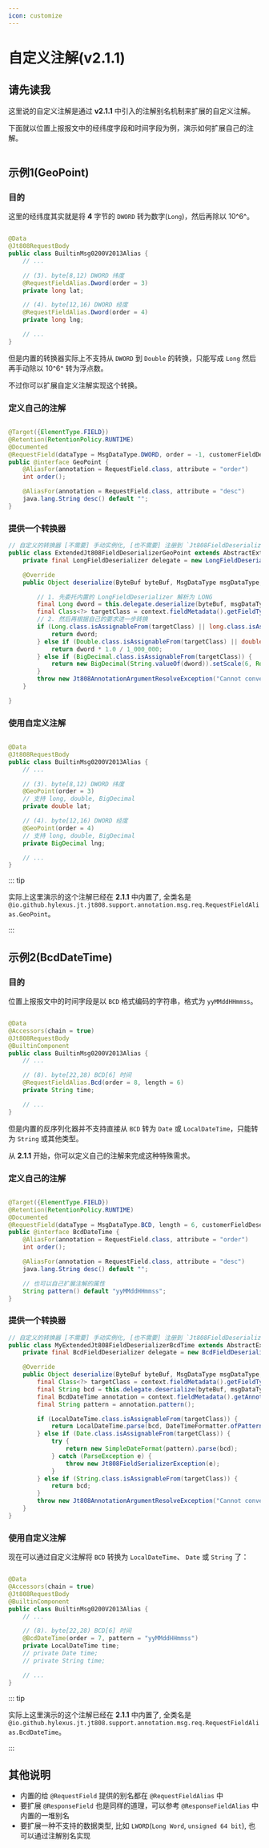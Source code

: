 ```yaml
---
icon: customize
---
```


# 自定义注解(v2.1.1)

## 请先读我

这里说的自定义注解是通过 **v2.1.1** 中引入的注解别名机制来扩展的自定义注解。

下面就以位置上报报文中的经纬度字段和时间字段为例，演示如何扩展自己的注解。

<p class="">
    <img :src="$withBase('/img/v2/annotation-driven-dev/custom-annotation.png')">
</p> 

## 示例1(GeoPoint)

### 目的

这里的经纬度其实就是将 **4** 字节的 `DWORD` 转为数字(`Long`)，然后再除以 10^6^。

```java

@Data
@Jt808RequestBody
public class BuiltinMsg0200V2013Alias {
    // ...

    // (3). byte[8,12) DWORD 纬度
    @RequestFieldAlias.Dword(order = 3)
    private long lat;

    // (4). byte[12,16) DWORD 经度
    @RequestFieldAlias.Dword(order = 4)
    private long lng;

    // ...
}
```

但是内置的转换器实际上不支持从 `DWORD` 到 `Double` 的转换，只能写成 `Long` 然后再手动除以 10^6^ 转为浮点数。

不过你可以扩展自定义注解实现这个转换。

### 定义自己的注解

```java

@Target({ElementType.FIELD})
@Retention(RetentionPolicy.RUNTIME)
@Documented
@RequestField(dataType = MsgDataType.DWORD, order = -1, customerFieldDeserializerClass = ExtendedJt808FieldDeserializerGeoPoint.class)
public @interface GeoPoint {
    @AliasFor(annotation = RequestField.class, attribute = "order")
    int order();

    @AliasFor(annotation = RequestField.class, attribute = "desc")
    java.lang.String desc() default "";
}
```

### 提供一个转换器

```java
// 自定义的转换器 [不需要] 手动实例化, [也不需要] 注册到 `Jt808FieldDeserializerRegistry` 中
public class ExtendedJt808FieldDeserializerGeoPoint extends AbstractExtendedJt808FieldDeserializer<Object> {
    private final LongFieldDeserializer delegate = new LongFieldDeserializer();

    @Override
    public Object deserialize(ByteBuf byteBuf, MsgDataType msgDataType, int start, int length, Context context) {

        // 1. 先委托内置的 LongFieldDeserializer 解析为 LONG
        final Long dword = this.delegate.deserialize(byteBuf, msgDataType, start, length);
        final Class<?> targetClass = context.fieldMetadata().getFieldType();
        // 2. 然后再根据自己的要求进一步转换
        if (Long.class.isAssignableFrom(targetClass) || long.class.isAssignableFrom(targetClass)) {
            return dword;
        } else if (Double.class.isAssignableFrom(targetClass) || double.class.isAssignableFrom(targetClass)) {
            return dword * 1.0 / 1_000_000;
        } else if (BigDecimal.class.isAssignableFrom(targetClass)) {
            return new BigDecimal(String.valueOf(dword)).setScale(6, RoundingMode.UP).divide(new BigDecimal("1000000"), RoundingMode.UP);
        }
        throw new Jt808AnnotationArgumentResolveException("Cannot convert DataType from " + msgDataType + " to " + targetClass);
    }

}
```

### 使用自定义注解

```java

@Data
@Jt808RequestBody
public class BuiltinMsg0200V2013Alias {
    // ...

    // (3). byte[8,12) DWORD 纬度
    @GeoPoint(order = 3)
    // 支持 long, double, BigDecimal
    private double lat;

    // (4). byte[12,16) DWORD 经度
    @GeoPoint(order = 4)
    // 支持 long, double, BigDecimal
    private BigDecimal lng;

    // ...
}
```

::: tip

实际上这里演示的这个注解已经在 **2.1.1** 中内置了, 全类名是 `@io.github.hylexus.jt.jt808.support.annotation.msg.req.RequestFieldAlias.GeoPoint`。

:::

## 示例2(BcdDateTime)

### 目的

位置上报报文中的时间字段是以 `BCD` 格式编码的字符串，格式为 `yyMMddHHmmss`。

```java

@Data
@Accessors(chain = true)
@Jt808RequestBody
@BuiltinComponent
public class BuiltinMsg0200V2013Alias {
    // ...

    // (8). byte[22,28) BCD[6] 时间
    @RequestFieldAlias.Bcd(order = 8, length = 6)
    private String time;

    // ...
}
```

但是内置的反序列化器并不支持直接从 `BCD` 转为 `Date` 或 `LocalDateTime`，只能转为 `String` 或其他类型。

从 **2.1.1** 开始，你可以定义自己的注解来完成这种特殊需求。

### 定义自己的注解

```java

@Target({ElementType.FIELD})
@Retention(RetentionPolicy.RUNTIME)
@Documented
@RequestField(dataType = MsgDataType.BCD, length = 6, customerFieldDeserializerClass = MyExtendedJt808FieldDeserializerBcdTime.class, order = -1)
public @interface BcdDateTime {
    @AliasFor(annotation = RequestField.class, attribute = "order")
    int order();

    @AliasFor(annotation = RequestField.class, attribute = "desc")
    java.lang.String desc() default "";

    // 也可以自己扩展注解的属性
    String pattern() default "yyMMddHHmmss";
}
```

### 提供一个转换器

```java
// 自定义的转换器 [不需要] 手动实例化, [也不需要] 注册到 `Jt808FieldDeserializerRegistry` 中
public class MyExtendedJt808FieldDeserializerBcdTime extends AbstractExtendedJt808FieldDeserializer<Object> {
    private final BcdFieldDeserializer delegate = new BcdFieldDeserializer();

    @Override
    public Object deserialize(ByteBuf byteBuf, MsgDataType msgDataType, int start, int length, Context context) {
        final Class<?> targetClass = context.fieldMetadata().getFieldType();
        final String bcd = this.delegate.deserialize(byteBuf, msgDataType, start, length);
        final BcdDateTime annotation = context.fieldMetadata().getAnnotation(BcdDateTime.class);
        final String pattern = annotation.pattern();

        if (LocalDateTime.class.isAssignableFrom(targetClass)) {
            return LocalDateTime.parse(bcd, DateTimeFormatter.ofPattern(pattern));
        } else if (Date.class.isAssignableFrom(targetClass)) {
            try {
                return new SimpleDateFormat(pattern).parse(bcd);
            } catch (ParseException e) {
                throw new Jt808FieldSerializerException(e);
            }
        } else if (String.class.isAssignableFrom(targetClass)) {
            return bcd;
        }
        throw new Jt808AnnotationArgumentResolveException("Cannot convert DataType from " + msgDataType + " to " + targetClass);
    }
}
```

### 使用自定义注解

现在可以通过自定义注解将 `BCD` 转换为 `LocalDateTime`、 `Date` 或 `String` 了：

```java

@Data
@Accessors(chain = true)
@Jt808RequestBody
@BuiltinComponent
public class BuiltinMsg0200V2013Alias {
    // ...

    // (8). byte[22,28) BCD[6] 时间
    @BcdDateTime(order = 7, pattern = "yyMMddHHmmss")
    private LocalDateTime time;
    // private Date time;
    // private String time;

    // ...
}
```

::: tip

实际上这里演示的这个注解已经在 **2.1.1** 中内置了, 全类名是 `@io.github.hylexus.jt.jt808.support.annotation.msg.req.RequestFieldAlias.BcdDateTime`。

:::

## 其他说明

- 内置的给 `@RequestField` 提供的别名都在 `@RequestFieldAlias` 中
- 要扩展 `@ResponseField` 也是同样的道理，可以参考 `@ResponseFieldAlias` 中内置的一堆别名
- 要扩展一种不支持的数据类型, 比如 `LWORD`(`Long Word`, `unsigned 64 bit`), 也可以通过注解别名实现
